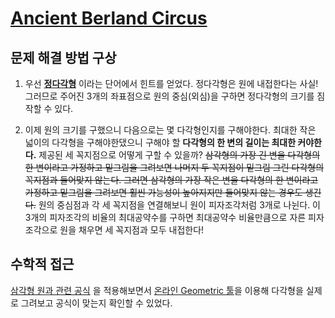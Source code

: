 # [Ancient Berland Circus](http://codeforces.com/problemset/problem/1/C)


## 문제 해결 방법 구상

1. 우선 **[정다각형](https://ko.wikipedia.org/wiki/정다각형)** 이라는 단어에서 힌트를 얻었다.
정다각형은 원에 내접한다는 사실!
그러므로 주어진 3개의 좌표점으로 원의 중심(외심)을 구하면 정다각형의 크기를 짐작할 수 있다.

2. 이제 원의 크기를 구했으니 다음으로는 몇 다각형인지를 구해야한다.
최대한 작은 넓이의 다각형을 구해야한댔으니 구해야 할 **다각형의 한 변의 길이는 최대한 커야한다.**
제공된 세 꼭지점으로 어떻게 구할 수 있을까?
~~삼각형의 가장 긴 변을 다각형의 한 변이라고 가정하고 밑그림을 그려보면 나머지 두 꼭지점이 밑그림 그린 다각형의 꼭지점과 들어맞지 않는다. 그러면 삼각형의 가장 작은 변을 다각형의 한 변이라고 가정하고 밑그림을 그려보면 훨씬 가능성이 높아지지만 들어맞지 않는 경우도 생긴다.~~
원의 중심점과 각 세 꼭지점을 연결해보니 원이 피자조각처럼 3개로 나뉜다. 이 3개의 피자조각의 비율의 최대공약수를 구하면 최대공약수 비율만큼으로 자른 피자조각으로 원을 채우면 세 꼭지점과 모두 내접한다!

## 수학적 접근

[삼각형 원과 관련 공식](https://doza.pro/art/math/geometry/ko/area-triangle) 을 적용해보면서 [온라인 Geometric 툴](https://www.math10.com/en/geometry/geogebra/geogebra.html)을 이용해 다각형을 실제로 그려보고 공식이 맞는지 확인할 수 있었다.
